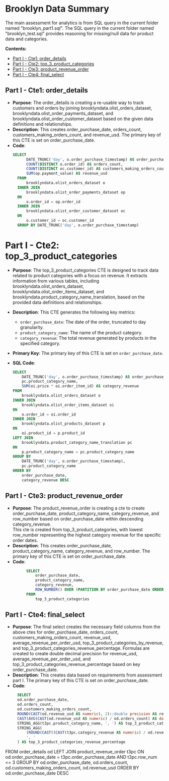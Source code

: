 # Brooklyn Data Summary

The main assessment for analytics is from SQL query in the current folder named "brooklyn_part1.sql". 
The SQL query in the current folder named "brooklyn_test.sql" provides reasoning for missing/null data for
product data and categories. 

__Contents:__

- [Part I - Cte1: order_details](#part-i---cte1-order_details)
- [Part I - Cte2: top_3_product_categories](#part-i---cte2-top_3_product_categories)
- [Part I - Cte3: product_revenue_order](#part-i---cte3-product_revenue_order)
- [Part I - Cte4: final_select](#part-i---cte4-final_select)

## Part I - Cte1: order_details

- **Purpose**: The order_details is creating a re-usable way to track customers and orders by joining
               brooklyndata.olist_orders_dataset, brooklyndata.olist_order_payments_dataset, and
               brooklyndata.olist_order_customer_dataset based on the given data definitions and relationships.
- **Description**: This creates order_purchase_date, orders_count, customers_making_orders_count,
                   and revenue_usd. The primary key of this CTE is set on order_purchase_date.
- **Code**:
  ```sql
  SELECT
        DATE_TRUNC('day', o.order_purchase_timestamp) AS order_purchase_date,
        COUNT(DISTINCT o.order_id) AS orders_count,
        COUNT(DISTINCT oc.customer_id) AS customers_making_orders_count,
        SUM(op.payment_value) AS revenue_usd
    FROM
        brooklyndata.olist_orders_dataset o
    INNER JOIN
        brooklyndata.olist_order_payments_dataset op
    ON
        o.order_id = op.order_id
    INNER JOIN
        brooklyndata.olist_order_customer_dataset oc
    ON
        o.customer_id = oc.customer_id
    GROUP BY DATE_TRUNC('day', o.order_purchase_timestamp)
# Part I - Cte2: top_3_product_categories

- **Purpose**: The top_3_product_categories CTE is designed to track data related to product categories with a focus on revenue. It extracts information from various tables, including brooklyndata.olist_orders_dataset, brooklyndata.olist_order_items_dataset, and brooklyndata.product_category_name_translation, based on the provided data definitions and relationships.

- **Description**: This CTE generates the following key metrics:
  - `order_purchase_date`: The date of the order, truncated to day granularity.
  - `product_category_name`: The name of the product category.
  - `category_revenue`: The total revenue generated by products in the specified category.

- **Primary Key**: The primary key of this CTE is set on `order_purchase_date`.

- **SQL Code**:
  ```sql
  SELECT
      DATE_TRUNC('day', o.order_purchase_timestamp) AS order_purchase_date,
      pc.product_category_name,
      SUM(oi.price * oi.order_item_id) AS category_revenue
  FROM
      brooklyndata.olist_orders_dataset o
  INNER JOIN
      brooklyndata.olist_order_items_dataset oi
  ON
      o.order_id = oi.order_id
  INNER JOIN
      brooklyndata.olist_products_dataset p
  ON
      oi.product_id = p.product_id
  LEFT JOIN
      brooklyndata.product_category_name_translation pc
  ON
      p.product_category_name = pc.product_category_name
  GROUP BY
      DATE_TRUNC('day', o.order_purchase_timestamp),
      pc.product_category_name
  ORDER BY
      order_purchase_date,
      category_revenue DESC
## Part I - Cte3: product_revenue_order

- **Purpose**: The product_revenue_order is creating a cte to create
               order_purchase_date, product_category_name, category_revenue, and row_number
               based on order_purchase_date within descending category_revenue.  
               This cte is created from top_3_product_categories, with lowest row_number 
               representing the highest category revenue for the specific order dates.
- **Description**: This creates order_purchase_date, product_category_name, category_revenue, and row_number. 
                   The primary key of this CTE is set on order_purchase_date.
- **Code**:
  ```sql
        SELECT
            order_purchase_date,
            product_category_name,
            category_revenue,
            ROW_NUMBER() OVER (PARTITION BY order_purchase_date ORDER BY category_revenue DESC) AS row_num
        FROM
            top_3_product_categories
## Part I - Cte4: final_select
- **Purpose**: The final select creates the necessary field columns from the above ctes 
               for order_purchase_date, orders_count, customers_making_orders_count,
               revenue_usd, average_revenue_per_order_usd, top_3_product_categories_by_revenue,
               and top_3_product_categories_revenue_percentage.
               Formulas are created to create double decimal precision for revenue_usd,
               average_revenue_per_order_usd, and top_3_product_categories_revenue_percentage
               based on key order_purchase_date.  
- **Description**: This creates data based on requirements from assessment part I.
                   The primary key of this CTE is set on order_purchase_date.
- **Code**:
  ```sql
    SELECT
    od.order_purchase_date,
    od.orders_count,
    od.customers_making_orders_count,
    ROUND(CAST(od.revenue_usd AS numeric), 2)::double precision AS revenue_usd,
    CAST(AVG(CAST(od.revenue_usd AS numeric) / od.orders_count) AS double precision)::numeric(10,2) AS average_revenue_per_order_usd,
    STRING_AGG(t3pc.product_category_name, ', ') AS top_3_product_categories_by_revenue,
    STRING_AGG(
        (ROUND(CAST((CAST(t3pc.category_revenue AS numeric) / od.revenue_usd) * 100 AS numeric), 2))::text,
        ', '
    ) AS top_3_product_categories_revenue_percentage
FROM
    order_details od
LEFT JOIN
    product_revenue_order t3pc
ON
    od.order_purchase_date = t3pc.order_purchase_date AND t3pc.row_num <= 3
GROUP BY
    od.order_purchase_date, od.orders_count, od.customers_making_orders_count, od.revenue_usd
ORDER BY
    od.order_purchase_date DESC
